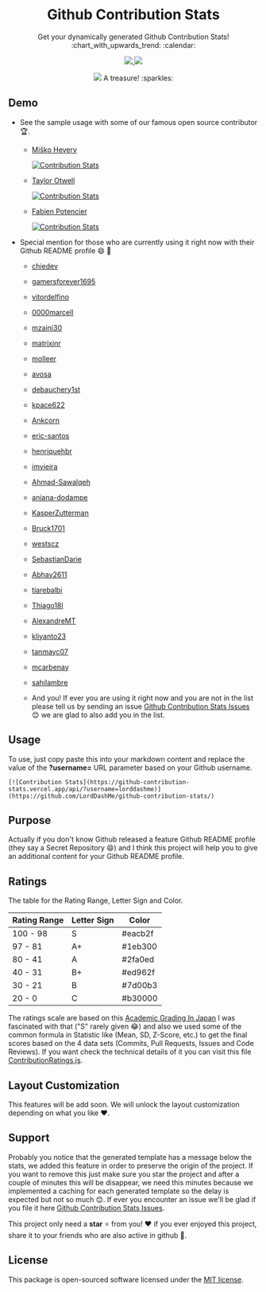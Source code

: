 <h1 align="center">Github Contribution Stats</h1>
<p align="center">Get your dynamically generated Github Contribution Stats! :chart_with_upwards_trend: :calendar:</p>
<p align="center">
  <a href="https://travis-ci.org/LordDashMe/github-contribution-stats">
    <img src="https://img.shields.io/travis/LordDashMe/github-contribution-stats/master.svg?style=for-the-badge" />
  </a>
  <a href="https://coveralls.io/github/LordDashMe/github-contribution-stats?branch=master">
    <img src="https://img.shields.io/coveralls/LordDashMe/github-contribution-stats/master.svg?style=for-the-badge" />
  </a>
</p>
<p align="center">
  <img src="https://github.githubassets.com/images/mona-whisper.gif" /> A treasure! :sparkles:
</p>

## Demo

- See the sample usage with some of our famous open source contributor :trophy:.

  - [Miško Hevery](https://github.com/mhevery)

    [![Contribution Stats](https://github-contribution-stats.vercel.app/api/?username=mhevery)](https://github.com/LordDashMe/github-contribution-stats/)

  - [Taylor Otwell](https://github.com/taylorotwell)

    [![Contribution Stats](https://github-contribution-stats.vercel.app/api/?username=taylorotwell)](https://github.com/LordDashMe/github-contribution-stats/)

  - [Fabien Potencier](https://github.com/fabpot)

    [![Contribution Stats](https://github-contribution-stats.vercel.app/api/?username=fabpot)](https://github.com/LordDashMe/github-contribution-stats/)

- Special mention for those who are currently using it right now with their Github README profile :smile: :tada:

  - [chiedev](https://github.com/chiedev)
  
  - [gamersforever1695](https://github.com/gamersforever1695)
  
  - [vitordelfino](https://github.com/vitordelfino)

  - [0000marcell](https://github.com/0000marcell)
  
  - [mzaini30](https://github.com/mzaini30)
  
  - [matrixjnr](https://github.com/matrixjnr)
  
  - [molleer](https://github.com/molleer)
  
  - [avosa](https://github.com/avosa)
  
  - [debauchery1st](https://github.com/debauchery1st)
  
  - [kpace622](https://github.com/kpace622)

  - [Ankcorn](https://github.com/Ankcorn)
  
  - [eric-santos](https://github.com/eric-santos)

  - [henriquehbr](https://github.com/henriquehbr)

  - [imvieira](https://github.com/imvieira)
  
  - [Ahmad-Sawalqeh](https://github.com/Ahmad-Sawalqeh)
  
  - [anjana-dodampe](https://github.com/anjana-dodampe)
  
  - [KasperZutterman](https://github.com/KasperZutterman)
  
  - [Bruck1701](https://github.com/Bruck1701)
  
  - [westscz](https://github.com/westscz)
  
  - [SebastianDarie](https://github.com/SebastianDarie)
  
  - [Abhay2611](https://github.com/Abhay2611)
  
  - [tiarebalbi](https://github.com/tiarebalbi)
  
  - [Thiago18l](https://github.com/Thiago18l)
  
  - [AlexandreMT](https://github.com/AlexandreMT)
  
  - [kliyanto23](https://github.com/kliyanto23)
  
  - [tanmayc07](https://github.com/tanmayc07)
  
  - [mcarbenay](https://github.com/mcarbenay)
  
  - [sahilambre](https://github.com/sahilambre)
  
  - And you! If ever you are using it right now and you are not in the list please tell us by sending an issue [Github Contribution Stats Issues](https://github.com/LordDashMe/github-contribution-stats/issues) :blush: we are glad to also add you in the list.

## Usage

To use, just copy paste this into your markdown content and replace the value of the **?username=** URL parameter based on your Github username.

```text
[![Contribution Stats](https://github-contribution-stats.vercel.app/api/?username=lorddashme)](https://github.com/LordDashMe/github-contribution-stats/)
```

## Purpose

Actually if you don't know Github released a feature Github README profile (they say a Secret Repository :smile:) and I think this project will help you to give an additional content for your Github README profile.

## Ratings

The table for the Rating Range, Letter Sign and Color.

| Rating Range | Letter Sign | Color |
| ---- | ---- | ---- |
| 100 - 98 | S | #eacb2f |
| 97 - 81 | A+ | #1eb300 |
| 80 - 41 | A | #2fa0ed |
| 40 - 31 | B+ | #ed962f |
| 30 - 21 | B | #7d00b3 |
| 20 - 0 | C | #b30000 |

The ratings scale are based on this [Academic Grading In Japan](https://en.wikipedia.org/wiki/Academic_grading_in_Japan) I was fascinated with that ("S" rarely given :joy:) and also we used some of the common formula in Statistic like (Mean, SD, Z-Score, etc.) to get the final scores based on the 4 data sets (Commits, Pull Requests, Issues and Code Reviews). If you want check the technical details of it you can visit this file [ContributionRatings.js](https://github.com/LordDashMe/github-contribution-stats/blob/master/src/ContributionRatings.js).

## Layout Customization

This features will be add soon. We will unlock the layout customization depending on what you like :heart:.

## Support

Probably you notice that the generated template has a message below the stats, we added this feature in order to preserve the origin of the project. If you want to remove this just make sure you star the project and after a couple of minutes this will be disappear, we need this minutes because we implemented a caching for each generated template so the delay is expected but not so much :blush:. If ever you encounter an issue we'll be glad if you file it here [Github Contribution Stats Issues](https://github.com/LordDashMe/github-contribution-stats/issues).

This project only need a **star** :star: from you! :heart: if you ever enjoyed this project, share it to your friends who are also active in github :handshake:.

## License

This package is open-sourced software licensed under the [MIT license](https://opensource.org/licenses/MIT).
